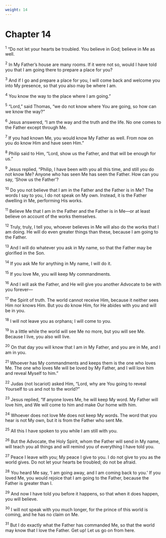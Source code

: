 ```yaml
---
weight: 14
---
```


# Chapter 14

<sup>1</sup> “Do not let your hearts be troubled. You believe in God; believe in Me as well. 

<sup>2</sup> In My Father’s house are many rooms. If it were not so, would I have told you that I am going there to prepare a place for you? 

<sup>3</sup> And if I go and prepare a place for you, I will come back and welcome you into My presence, so that you also may be where I am. 

<sup>4</sup> You know the way to the place where I am going.” 

<sup>5</sup> “Lord,” said Thomas, “we do not know where You are going, so how can we know the way?” 

<sup>6</sup> Jesus answered, “I am the way and the truth and the life. No one comes to the Father except through Me. 

<sup>7</sup> If you had known Me, you would know My Father as well. From now on you do know Him and have seen Him.” 

<sup>8</sup> Philip said to Him, “Lord, show us the Father, and that will be enough for us.” 

<sup>9</sup> Jesus replied, “Philip, I have been with you all this time, and still you do not know Me? Anyone who has seen Me has seen the Father. How can you say, ‘Show us the Father’? 

<sup>10</sup> Do you not believe that I am in the Father and the Father is in Me? The words I say to you, I do not speak on My own. Instead, it is the Father dwelling in Me, performing His works. 

<sup>11</sup> Believe Me that I am in the Father and the Father is in Me—or at least believe on account of the works themselves. 

<sup>12</sup> Truly, truly, I tell you, whoever believes in Me will also do the works that I am doing. He will do even greater things than these, because I am going to the Father. 

<sup>13</sup> And I will do whatever you ask in My name, so that the Father may be glorified in the Son. 

<sup>14</sup> If you ask Me for anything in My name, I will do it. 

<sup>15</sup> If you love Me, you will keep My commandments. 

<sup>16</sup> And I will ask the Father, and He will give you another Advocate to be with you forever— 

<sup>17</sup> the Spirit of truth. The world cannot receive Him, because it neither sees Him nor knows Him. But you do know Him, for He abides with you and will be in you. 

<sup>18</sup> I will not leave you as orphans; I will come to you. 

<sup>19</sup> In a little while the world will see Me no more, but you will see Me. Because I live, you also will live. 

<sup>20</sup> On that day you will know that I am in My Father, and you are in Me, and I am in you. 

<sup>21</sup> Whoever has My commandments and keeps them is the one who loves Me. The one who loves Me will be loved by My Father, and I will love him and reveal Myself to him.” 

<sup>22</sup> Judas (not Iscariot) asked Him, “Lord, why are You going to reveal Yourself to us and not to the world?” 

<sup>23</sup> Jesus replied, “If anyone loves Me, he will keep My word. My Father will love him, and We will come to him and make Our home with him. 

<sup>24</sup> Whoever does not love Me does not keep My words. The word that you hear is not My own, but it is from the Father who sent Me. 

<sup>25</sup> All this I have spoken to you while I am still with you. 

<sup>26</sup> But the Advocate, the Holy Spirit, whom the Father will send in My name, will teach you all things and will remind you of everything I have told you. 

<sup>27</sup> Peace I leave with you; My peace I give to you. I do not give to you as the world gives. Do not let your hearts be troubled; do not be afraid. 

<sup>28</sup> You heard Me say, ‘I am going away, and I am coming back to you.’ If you loved Me, you would rejoice that I am going to the Father, because the Father is greater than I. 

<sup>29</sup> And now I have told you before it happens, so that when it does happen, you will believe. 

<sup>30</sup> I will not speak with you much longer, for the prince of this world is coming, and he has no claim on Me. 

<sup>31</sup> But I do exactly what the Father has commanded Me, so that the world may know that I love the Father. Get up! Let us go on from here. 


